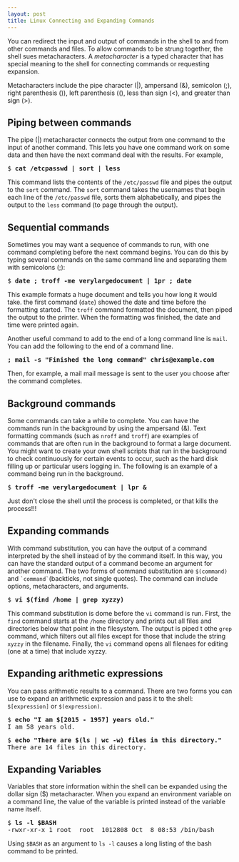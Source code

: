 ```yaml
---
layout: post
title: Linux Connecting and Expanding Commands
---
```


You can redirect the input and output of commands in the shell to and from other commands and files. To allow 
commands to be strung together, the shell sues metacharacters. A *metacharacter* is a typed character that has special
meaning to the shell for connecting commands or requesting expansion.

Metacharacters include the pipe character (|), ampersand (&), semicolon (;), right parenthesis ()), left parenthesis ((),
less than sign (<), and greater than sign (>).

## Piping between commands
The pipe (|) metacharacter connects the output from one command to the input of another command. This lets you have one
command work on some data and then have the next command deal with the results. For example,

<pre>
$ <b>cat /etcpasswd | sort | less</b>
</pre>

This command lists the contents of the ```/etc/passwd``` file and pipes the output to the ```sort``` command. The ```sort```
command takes the usernames that begin each line of the ```/etc/passwd``` file, sorts them alphabetically, and pipes the output to the ```less``` command (to page through the output).

## Sequential commands
Sometimes you may want a sequence of commands to run, with one command completing before the next command begins. You can do this by typing several commands on the same command line and separating them with semicolons (;):

<pre>
$ <b>date ; troff -me verylargedocument | 1pr ; date</b>
</pre>

This example formats a huge document and tells you how long it would take. the first command (```date```) showed the date and time before the formatting started. The ```troff``` command formatted the document, then piped the output to the printer. When the formatting was finished, the date and time were printed again.

Another useful command to add to the end of a long command line is ```mail```. You can add the following to the end of a command line.

<pre><b>; mail -s "Finished the long command" chris@example.com</b></pre>

Then, for example, a mail mail message is sent to the user you choose after the command completes.

## Background commands
Some commands can take a while to complete. You can have the commands run in the background by using the ampersand (&).
Text formatting commands (such as ```nroff``` and ```troff```) are examples of commands that are often run in the background to format a large document. You might want to create your own shell scripts that run in the background to check continuously for certain events to occur, such as the hard disk filling up or particular users logging in.
The following is an example of a command being run in the background.

<pre>$ <b>troff -me verylargedocument | lpr &</b></pre>

Just don't close the shell until the process is completed, or that kills the process!!!

## Expanding commands
With command substitution, you can have the output of a command interpreted by the shell instead of by the command itself. In this way, you can have the standard output of a command become an argument for another command. The two forms of command substitution are `$(command)` and `` `command` ``(backticks, not single quotes). The command can include options, metacharacters, and arguments. 

<pre>$ <b>vi $(find /home | grep xyzzy)</b></pre>

This command substitution is dome before the `vi` command is run. First, the `find` command starts at the `/home` directory and prints out all files and directories below that point in the filesystem. The output is piped t othe `grep` command, which filters out all files except for those that include the string `xyzzy` in the filename. Finally, the `vi` command opens all filenaes for editing (one at a time) that include xyzzy.

## Expanding arithmetic expressions
You can pass arithmetic results to a command. There are two forms you can use to expand an arithmetic expression and pass it to the shell: `$[expression]` or `$(expression)`. 

<pre>
$ <b>echo "I am $[2015 - 1957] years old."</b>
I am 58 years old.
</pre>

<pre>
$ <b>echo "There are $(ls | wc -w) files in this directory."</b>
There are 14 files in this directory.
</pre>

## Expanding Variables
Variables that store information within the shell can be expanded using the dollar sign ($) metacharacter. When you expand an environment variable on a command line, the value of the variable is printed instead of the variable name itself. 

<pre>
$ <b>ls -l $BASH</b>
-rwxr-xr-x 1 root  root  1012808 Oct  8 08:53 /bin/bash
</pre>

Using `$BASH` as an argument to `ls -l` causes a long listing of the bash command to be printed.
